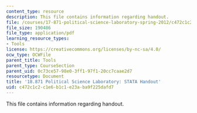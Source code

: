 ```yaml
---
content_type: resource
description: This file contains information regarding handout.
file: /courses/17-871-political-science-laboratory-spring-2012/c472c1c2c1e6b1c1e23aba9f225dafd7_MIT17_871S12_STATAHandou.pdf
file_size: 190486
file_type: application/pdf
learning_resource_types:
- Tools
license: https://creativecommons.org/licenses/by-nc-sa/4.0/
ocw_type: OCWFile
parent_title: Tools
parent_type: CourseSection
parent_uid: 0c73ce57-98e0-3ff1-97f1-20cc7caae2d7
resourcetype: Document
title: '18.871 Political Science Laboratory: STATA Handout'
uid: c472c1c2-c1e6-b1c1-e23a-ba9f225dafd7
---
```

This file contains information regarding handout.